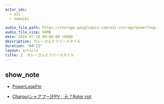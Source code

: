 ```yaml
---
actor_ids:
  - a2c
  - namaiki
  
audio_file_path: https://storage.googleapis.com/a2c-storage/powerloop.fm/2019-07-18-S3_export_encode_02.mp3
audio_file_size: 69MB
date: 2019-07-18 00:00:00 +0900
description: カレーさんとフリースタイル
duration: "60:12"
layout: article
title: 2. カレーさんとフリースタイル
---
```


## show_note

- [PowerLoopFm](https://powerloop.tokyo)

- [Charpu(シャアプー)FPV　元？Rotor riot](https://www.youtube.com/user/CharpuFPV)
